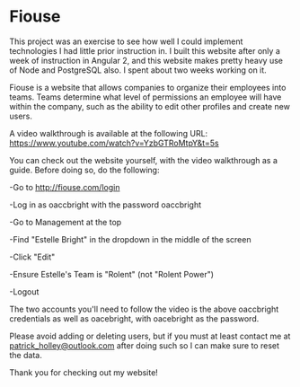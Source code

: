 # Fiouse

This project was an exercise to see how well I could implement technologies I had little prior instruction in. I built this website after only a week of instruction in Angular 2, and this website makes pretty heavy use of Node and PostgreSQL also. I spent about two weeks working on it.

Fiouse is a website that allows companies to organize their employees into teams. Teams determine what level of permissions an employee will have within the company, such as the ability to edit other profiles and create new users.

A video walkthrough is available at the following URL: https://www.youtube.com/watch?v=YzbGTRoMtpY&t=5s

You can check out the website yourself, with the video walkthrough as a guide. Before doing so, do the following:

-Go to http://fiouse.com/login

-Log in as oaccbright with the password oaccbright

-Go to Management at the top

-Find "Estelle Bright" in the dropdown in the middle of the screen

-Click "Edit"

-Ensure Estelle's Team is "Rolent" (not "Rolent Power")

-Logout

The two accounts you'll need to follow the video is the above oaccbright credentials as well as oacebright, with oacebright as the password.

Please avoid adding or deleting users, but if you must at least contact me at patrick_holley@outlook.com after doing such so I can make sure to reset the data.

Thank you for checking out my website!
